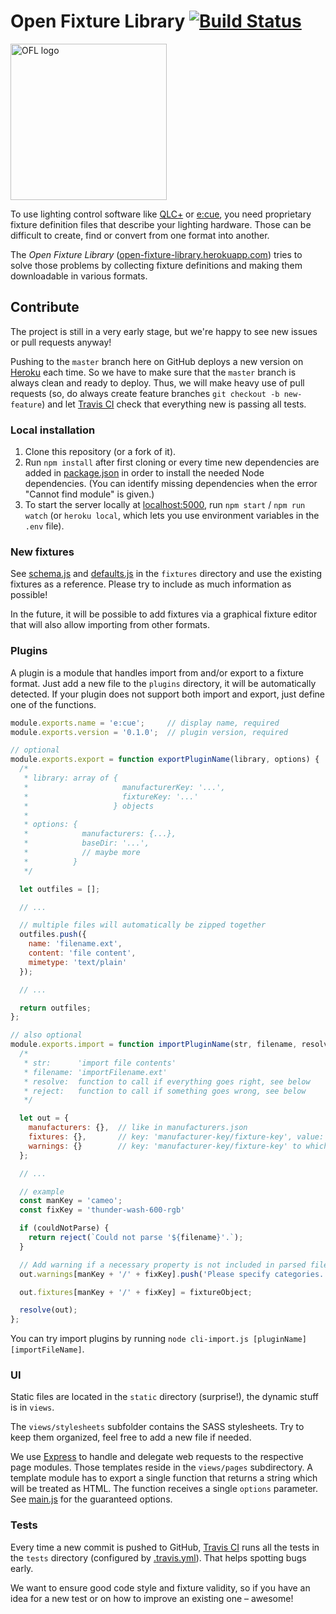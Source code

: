 # Open Fixture Library [![Build Status](https://travis-ci.org/FloEdelmann/open-fixture-library.svg?branch=master)](https://travis-ci.org/FloEdelmann/open-fixture-library)

<img alt="OFL logo" src="https://cdn.rawgit.com/FloEdelmann/open-fixture-library/04aad444/static/ofl-logo.svg" width="250" />

To use lighting control software like [QLC+](http://www.qlcplus.org/) or [e:cue](http://www.ecue.de/), you need proprietary fixture definition files that describe your lighting hardware. Those can be difficult to create, find or convert from one format into another.

The *Open Fixture Library* ([open-fixture-library.herokuapp.com](https://open-fixture-library.herokuapp.com/)) tries to solve those problems by collecting fixture definitions and making them downloadable in various formats.


## Contribute

The project is still in a very early stage, but we're happy to see new issues or pull requests anyway!

Pushing to the `master` branch here on GitHub deploys a new version on [Heroku](http://heroku.com/) each time. So we have to make sure that the `master` branch is always clean and ready to deploy. Thus, we will make heavy use of pull requests (so, do always create feature branches `git checkout -b new-feature`) and let [Travis CI](https://travis-ci.org/FloEdelmann/open-fixture-library) check that everything new is passing all tests.


### Local installation

1. Clone this repository (or a fork of it).
2. Run `npm install` after first cloning or every time new dependencies are added in [package.json](package.json) in order to install the needed Node dependencies. (You can identify missing dependencies when the error "Cannot find module" is given.)
3. To start the server locally at [localhost:5000](http://localhost:5000/), run `npm start` / `npm run watch` (or `heroku local`, which lets you use environment variables in the `.env` file).


### New fixtures

See [schema.js](fixtures/schema.js) and [defaults.js](fixtures/defaults.js) in the `fixtures` directory and use the existing fixtures as a reference. Please try to include as much information as possible!

In the future, it will be possible to add fixtures via a graphical fixture editor that will also allow importing from other formats.


### Plugins

A plugin is a module that handles import from and/or export to a fixture format. Just add a new file to the `plugins` directory, it will be automatically detected. If your plugin does not support both import and export, just define one of the functions.

```js
module.exports.name = 'e:cue';     // display name, required
module.exports.version = '0.1.0';  // plugin version, required

// optional
module.exports.export = function exportPluginName(library, options) {
  /*
   * library: array of {
   *                     manufacturerKey: '...',
   *                     fixtureKey: '...'
   *                   } objects
   * 
   * options: {
   *            manufacturers: {...},
   *            baseDir: '...',
   *            // maybe more
   *          }
   */

  let outfiles = [];

  // ...

  // multiple files will automatically be zipped together
  outfiles.push({
    name: 'filename.ext',
    content: 'file content',
    mimetype: 'text/plain'
  });

  // ...

  return outfiles;
};

// also optional
module.exports.import = function importPluginName(str, filename, resolve, reject) {
  /*
   * str:      'import file contents'
   * filename: 'importFilename.ext'
   * resolve:  function to call if everything goes right, see below
   * reject:   function to call if something goes wrong, see below
   */

  let out = {
    manufacturers: {},  // like in manufacturers.json
    fixtures: {},       // key: 'manufacturer-key/fixture-key', value: like in a fixture JSON
    warnings: {}        // key: 'manufacturer-key/fixture-key' to which a warning belongs, value: string
  };

  // ...

  // example
  const manKey = 'cameo';
  const fixKey = 'thunder-wash-600-rgb'

  if (couldNotParse) {
    return reject(`Could not parse '${filename}'.`);
  }

  // Add warning if a necessary property is not included in parsed file
  out.warnings[manKey + '/' + fixKey].push('Please specify categories.');

  out.fixtures[manKey + '/' + fixKey] = fixtureObject;

  resolve(out);
};
```

You can try import plugins by running `node cli-import.js [pluginName] [importFileName]`.


### UI

Static files are located in the `static` directory (surprise!), the dynamic stuff is in `views`.

The `views/stylesheets` subfolder contains the SASS stylesheets. Try to keep them organized, feel free to add a new file if needed.

We use [Express](http://expressjs.com/) to handle and delegate web requests to the respective page modules. Those templates reside in the `views/pages` subdirectory. A template module has to export a single function that returns a string which will be treated as HTML. The function receives a single `options` parameter. See [main.js](main.js#L32) for the guaranteed options.


### Tests

Every time a new commit is pushed to GitHub, [Travis CI](https://travis-ci.org/FloEdelmann/open-fixture-library) runs all the tests in the `tests` directory (configured by [.travis.yml](.travis.yml)). That helps spotting bugs early.

We want to ensure good code style and fixture validity, so if you have an idea for a new test or on how to improve an existing one – awesome!
